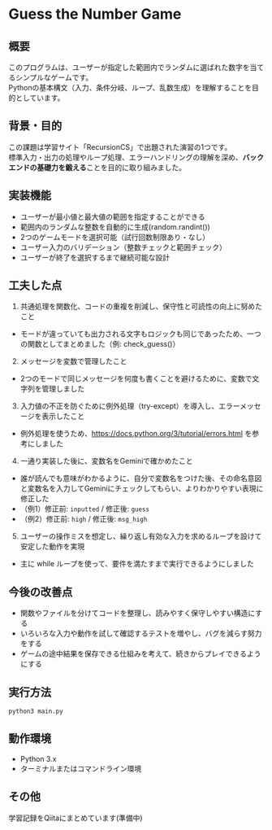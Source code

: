 # Guess the Number Game

## 概要
このプログラムは、ユーザーが指定した範囲内でランダムに選ばれた数字を当てるシンプルなゲームです。  
Pythonの基本構文（入力、条件分岐、ループ、乱数生成）を理解することを目的としています。

## 背景・目的
この課題は学習サイト「RecursionCS」で出題された演習の1つです。  
標準入力・出力の処理やループ処理、エラーハンドリングの理解を深め、**バックエンドの基礎力を鍛える**ことを目的に取り組みました。

## 実装機能
- ユーザーが最小値と最大値の範囲を指定することができる
- 範囲内のランダムな整数を自動的に生成(random.randint())
- 2つのゲームモードを選択可能（試行回数制限あり・なし）
- ユーザー入力のバリデーション（整数チェックと範囲チェック）
- ユーザーが終了を選択するまで継続可能な設計

## 工夫した点
1. 共通処理を関数化、コードの重複を削減し、保守性と可読性の向上に努めたこと
- モードが違っていても出力される文字もロジックも同じであったため、一つの関数としてまとめました（例: check_guess()）
2. メッセージを変数で管理したこと
- 2つのモードで同じメッセージを何度も書くことを避けるために、変数で文字列を管理しました
3. 入力値の不正を防ぐために例外処理（try-except）を導入し、エラーメッセージを表示したこと
- 例外処理を使うため、https://docs.python.org/3/tutorial/errors.html を参考にしました
4. 一通り実装した後に、変数名をGeminiで確かめたこと
- 誰が読んでも意味がわかるように、自分で変数名をつけた後、その命名意図と変数名を入力してGeminiにチェックしてもらい、よりわかりやすい表現に修正した
- （例1）修正前: `inputted` / 修正後: `guess`
- （例2）修正前: `high` / 修正後: `msg_high`
5. ユーザーの操作ミスを想定し、繰り返し有効な入力を求めるループを設けて安定した動作を実現
- 主に while ループを使って、要件を満たすまで実行できるようにしました

## 今後の改善点
- 関数やファイルを分けてコードを整理し、読みやすく保守しやすい構造にする
- いろいろな入力や動作を試して確認するテストを増やし、バグを減らす努力をする
- ゲームの途中結果を保存できる仕組みを考えて、続きからプレイできるようにする

## 実行方法
```bash
python3 main.py
```

## 動作環境
- Python 3.x
- ターミナルまたはコマンドライン環境

## その他
学習記録をQiitaにまとめています(準備中)